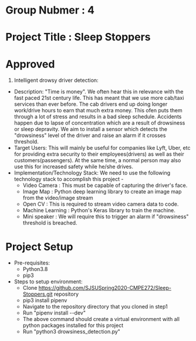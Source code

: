 # Group Nubmer : 4
# Project Title : Sleep Stoppers

# Approved
1.  Intelligent drowsy driver detection:
  - Description:  "Time is money". We often hear this in relevance with the fast paced 21st century life. This has meant
      that we use more cab/taxi services than ever before. The cab drivers end up doing longer work/drive hours to earn
      that much extra money. This ofen puts them through a lot of stress and results in a bad sleep schedule. Accidents
      happen due to lapse of concentration which are a result of drowsiness or sleep depravity. We aim to install a sensor
      which detects the "drowsiness" level of the driver and raise an alarm if it crosses threshold.
  - Target Users: This will mainly be useful for companies like Lyft, Uber, etc for providing extra security to their
      employees(drivers) as well as their customers(passengers). At the same time, a normal person may also use this for 
      increased safety while he/she drives.
  - Implementation/Technology Stack: We need to use the following technology stack to accomplish this project -
      - Video Camera : This must be capable of capturing the driver's face.
      - Image Map : Python deep learning library to create an image map from the video/image stream
      - Open CV : This is required to stream video camera data to code.
      - Machine Learning : Python's Keras library to train the machine.
      - Mini speaker : We will require this to trigger an alarm if "drowsiness" threshold is breached.
      
# Project Setup
- Pre-requisites:
  - Python3.8
  - pip3
- Steps to setup environment:
  - Clone https://github.com/SJSUSpring2020-CMPE272/Sleep-Stoppers.git repository
  - pip3 install pipenv
  - Navigate to the repository directory that you cloned in step1
  - Run "pipenv install --dev"
  - The above command should create a virtual environment with all python packages
    installed for this project
  - Run "python3 drowsiness_detection.py"
